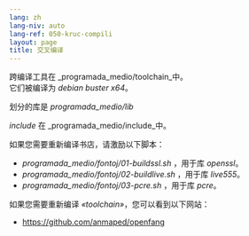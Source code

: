 ```yaml
---
lang: zh
lang-niv: auto
lang-ref: 050-kruc-compili
layout: page
title: 交叉编译
---
```



跨编译工具在  _programada\_medio/toolchain_中。  
它们被编译为  _debian buster x64_。  

划分的库是  _programada\_medio/lib_  

  _include_  在  _programada\_medio/include_中。  

如果您需要重新编译书店，请激励以下脚本： 
  *   _programada\_medio/fontoj/01-buildssl.sh_ ，用于库  _openssl_。  
  *   _programada\_medio/fontoj/02-buildlive.sh_ ，用于库  _live555_。  
  *   _programada\_medio/fontoj/03-pcre.sh_ ，用于库  _pcre_。  


如果您需要重新编译  _«toolchain»_，您可以看到以下网站： 
   *   <https://github.com/anmaped/openfang>  


